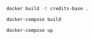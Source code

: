 ```bash
docker build -t credits-base .
```

```bash
docker-compose build
```

```bash
docker-compose up
```